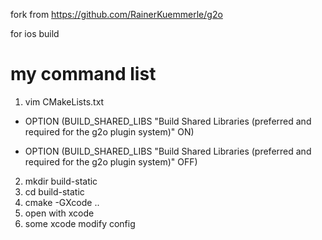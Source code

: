 fork from https://github.com/RainerKuemmerle/g2o

for ios build

# my command list
1. vim CMakeLists.txt
- OPTION (BUILD_SHARED_LIBS "Build Shared Libraries (preferred and required for the g2o plugin system)" ON)
+ OPTION (BUILD_SHARED_LIBS "Build Shared Libraries (preferred and required for the g2o plugin system)" OFF)

2. mkdir build-static
3. cd build-static
4. cmake -GXcode ..
5. open with xcode
5. some xcode modify config
